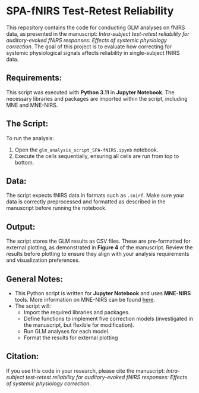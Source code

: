 # SPA-fNIRS Test-Retest Reliability
This repository contains the code for conducting GLM analyses on fNIRS data, as presented in the manuscript: *Intra-subject test-retest reliability for auditory-evoked fNIRS responses: Effects of systemic physiology correction*. The goal of this project is to evaluate how correcting for systemic physiological signals affects reliability in single-subject fNIRS data.

## Requirements:
This script was executed with **Python 3.11** in **Jupyter Notebook**. The necessary libraries and packages are imported within the script, including MNE and MNE-NIRS.

## The Script:
To run the analysis:
1. Open the `glm_analysis_script_SPA-fNIRS.ipynb` notebook.
2. Execute the cells sequentially, ensuring all cells are run from top to bottom.

## Data:
The script expects fNIRS data in formats such as `.snirf`. Make sure your data is correctly preprocessed and formatted as described in the manuscript before running the notebook.

## Output:
The script stores the GLM results as CSV files. These are pre-formatted for external plotting, as demonstrated in **Figure 4** of the manuscript. Review the results before plotting to ensure they align with your analysis requirements and visualization preferences.

## General Notes:
- This Python script is written for **Jupyter Notebook** and uses **MNE-NIRS** tools. More information on MNE-NIRS can be found [here](https://mne.tools/mne-nirs/stable/index.html).
- The script will:
    - Import the required libraries and packages.
    - Define functions to implement five correction models (investigated in the manuscript, but flexible for modification).
    - Run GLM analyses for each model.
    - Format the results for external plotting

## Citation:
If you use this code in your research, please cite the manuscript: *Intra-subject test-retest reliability for auditory-evoked fNIRS responses: Effects of systemic physiology correction*.
